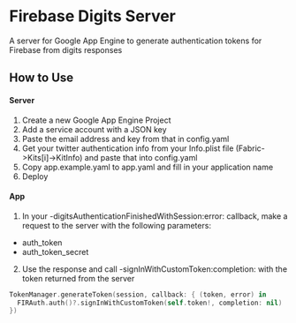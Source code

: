 # Firebase Digits Server
A server for Google App Engine to generate authentication tokens for Firebase from digits responses

## How to Use
#### Server
1. Create a new Google App Engine Project
2. Add a service account with a JSON key
3. Paste the email address and key from that in config.yaml
4. Get your twitter authentication info from your Info.plist file (Fabric->Kits[i]->KitInfo) and paste that into config.yaml
5. Copy app.example.yaml to app.yaml and fill in your application name
6. Deploy

#### App
1. In your -digitsAuthenticationFinishedWithSession:error: callback, make a request to the server with the following parameters:
  * auth_token
  * auth_token_secret
2. Use the response and call -signInWithCustomToken:completion: with the token returned from the server
```swift
TokenManager.generateToken(session, callback: { (token, error) in
  FIRAuth.auth()?.signInWithCustomToken(self.token!, completion: nil)
})
```
